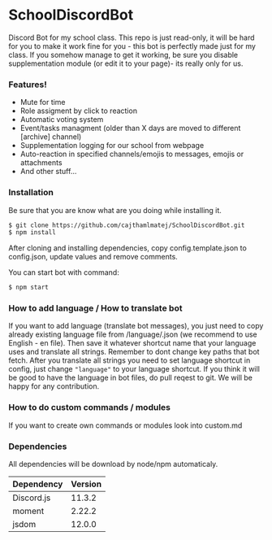 # SchoolDiscordBot
Discord Bot for my school class.
This repo is just read-only, it will be hard for you to make it work fine for you - this bot is perfectly made just for my class. If you somehow manage to get it working, be sure you disable supplementation module (or edit it to your page)- its really only for us. 

### Features!

  - Mute for time
  - Role assigment by click to reaction
  - Automatic voting system
  - Event/tasks managment (older than X days are moved to different [archive] channel)
  - Supplementation logging for our school from webpage
  - Auto-reaction in specified channels/emojis to messages, emojis or attachments
  - And other stuff...


### Installation

Be sure that you are know what are you doing while installing it. 

```sh
$ git clone https://github.com/cajthamlmatej/SchoolDiscordBot.git
$ npm install
```

After cloning and installing dependencies, copy config.template.json to config.json, update values and remove comments.

You can start bot with command: 

```sh
$ npm start
```

### How to add language / How to translate bot

If you want to add language (translate bot messages), you just need to copy already existing language file from /language/<language>.json (we recommend to use English - en file). Then save it whatever shortcut name that your language uses and translate all strings. Remember to dont change key paths that bot fetch. After you translate all strings you need to set language shortcut in config, just change `"language"` to your language shortcut. If you think it will be good to have the language in bot files, do pull reqest to git. We will be happy for any contribution.

### How to do custom commands / modules

If you want to create own commands or modules look into custom.md

### Dependencies

All dependencies will be download by node/npm automaticaly.

| Dependency | Version |
| ------ | ------ |
| Discord.js | 11.3.2 |
| moment | 2.22.2 |
| jsdom | 12.0.0 |
